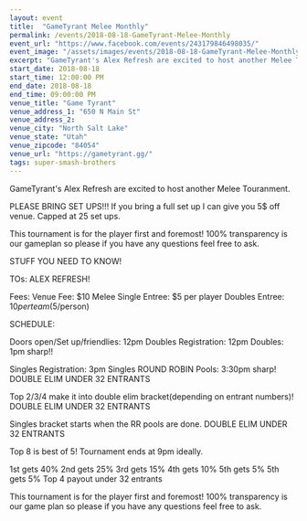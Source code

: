 ```yaml
---
layout: event
title:  "GameTyrant Melee Monthly"
permalink: /events/2018-08-18-GameTyrant-Melee-Monthly
event_url: "https://www.facebook.com/events/243179846498035/"
event_image: "/assets/images/events/2018-08-18-GameTyrant-Melee-Monthly.jpg"
excerpt: "GameTyrant's Alex Refresh are excited to host another Melee Touranment."
start_date: 2018-08-18
start_time: 12:00:00 PM
end_date: 2018-08-18
end_time: 09:00:00 PM
venue_title: "Game Tyrant"
venue_address_1: "650 N Main St"
venue_address_2:
venue_city: "North Salt Lake"
venue_state: "Utah"
venue_zipcode: "84054"
venue_url: "https://gametyrant.gg/"
tags: super-smash-brothers
---
```


GameTyrant's Alex Refresh are excited to host another Melee Touranment.

PLEASE BRING SET UPS!!! If you bring a full set up I can give you 5$ off venue. Capped at 25 set ups. 

This tournament is for the player first and foremost! 100% transparency is our gameplan so please if you have any questions feel free to ask. 

STUFF YOU NEED TO KNOW!

TOs: ALEX REFRESH! 

Fees:
Venue Fee: $10
Melee Single Entree: $5 per player
Doubles Entree: $10 per team($5/person)

SCHEDULE:

Doors open/Set up/friendlies: 12pm
Doubles Registration: 12pm
Doubles: 1pm sharp!!

Singles Registration: 3pm
Singles ROUND ROBIN Pools: 3:30pm sharp! 
DOUBLE ELIM UNDER 32 ENTRANTS

Top 2/3/4 make it into double elim bracket(depending on entrant numbers)!
DOUBLE ELIM UNDER 32 ENTRANTS

Singles bracket starts when the RR pools are done.
DOUBLE ELIM UNDER 32 ENTRANTS

Top 8 is best of 5! Tournament ends at 9pm ideally. 

1st gets 40% 
2nd gets 25%
3rd gets 15%
4th gets 10%
5th gets 5%
5th gets 5%
Top 4 payout under 32 entrants

This tournament is for the player first and foremost! 100% transparency is our game plan so please if you have any questions feel free to ask.